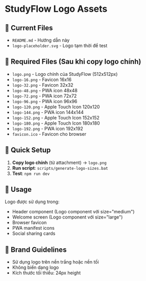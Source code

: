 # StudyFlow Logo Assets

## 📁 Current Files

- `README.md` - Hướng dẫn này
- `logo-placeholder.svg` - Logo tạm thời để test

## 🎯 Required Files (Sau khi copy logo chính)

- `logo.png` - Logo chính của StudyFlow (512x512px)
- `logo-16.png` - Favicon 16x16
- `logo-32.png` - Favicon 32x32
- `logo-48.png` - PWA icon 48x48
- `logo-72.png` - PWA icon 72x72
- `logo-96.png` - PWA icon 96x96
- `logo-120.png` - Apple Touch Icon 120x120
- `logo-144.png` - PWA icon 144x144
- `logo-152.png` - Apple Touch Icon 152x152
- `logo-180.png` - Apple Touch Icon 180x180
- `logo-192.png` - PWA icon 192x192
- `favicon.ico` - Favicon cho browser

## 🚀 Quick Setup

1. **Copy logo chính** (từ attachment) → `logo.png`
2. **Run script**: `scripts/generate-logo-sizes.bat`
3. **Test**: `npm run dev`

## 📝 Usage

Logo được sử dụng trong:

- Header component (Logo component với size="medium")
- Welcome screen (Logo component với size="large")
- Browser favicon
- PWA manifest icons
- Social sharing cards

## 🎨 Brand Guidelines

- Sử dụng logo trên nền trắng hoặc nền tối
- Không biến dạng logo
- Kích thước tối thiểu: 24px height
